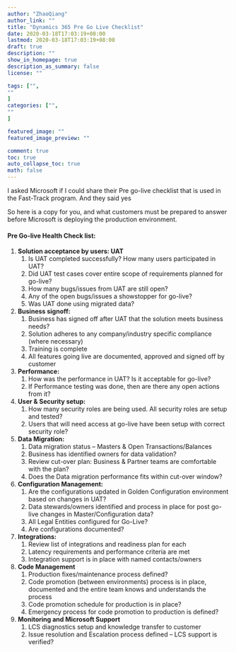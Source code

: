 ```yaml
---
author: "ZhaoQiang"
author_link: ""
title: "Dynamics 365 Pre Go Live Checklist"
date: 2020-03-18T17:03:19+08:00
lastmod: 2020-03-18T17:03:19+08:00
draft: true
description: ""
show_in_homepage: true
description_as_summary: false
license: ""

tags: ["",
""
]
categories: ["",
""
]

featured_image: ""
featured_image_preview: ""

comment: true
toc: true
auto_collapse_toc: true
math: false
---
```


I asked Microsoft if I could share their Pre go-live checklist that is used in the Fast-Track program. And they said yes

So here is a copy for you, and what customers must be prepared to answer before Microsoft is deploying the production environment.

#### Pre Go-live Health Check list:

1. **Solution acceptance by users: UAT**
   1. Is UAT completed successfully? How many users participated in UAT?
   2. Did UAT test cases cover entire scope of requirements planned for go-live?
   3. How many bugs/issues from UAT are still open?
   4. Any of the open bugs/issues a showstopper for go-live?
   5. Was UAT done using migrated data?
2. **Business signoff:**
   1. Business has signed off after UAT that the solution meets business needs?
   2. Solution adheres to any company/industry specific compliance (where necessary)
   3. Training is complete
   4. All features going live are documented, approved and signed off by customer
3. **Performance:**
   1. How was the performance in UAT? Is it acceptable for go-live?
   2. If Performance testing was done, then are there any open actions from it?
4. **User & Security setup:**
   1. How many security roles are being used. All security roles are setup and tested?
   2. Users that will need access at go-live have been setup with correct security role?
5. **Data Migration:**
   1. Data migration status – Masters & Open Transactions/Balances
   2. Business has identified owners for data validation?
   3. Review cut-over plan: Business & Partner teams are comfortable with the plan?
   4. Does the Data migration performance fits within cut-over window?
6. **Configuration Management:**
   1. Are the configurations updated in Golden Configuration environment based on changes in UAT?
   2. Data stewards/owners identified and process in place for post go-live changes in Master/Configuration data?
   3. All Legal Entities configured for Go-Live?
   4. Are configurations documented?
7. **Integrations:**
   1. Review list of integrations and readiness plan for each
   2. Latency requirements and performance criteria are met
   3. Integration support is in place with named contacts/owners
8. **Code Management**
   1. Production fixes/maintenance process defined?
   2. Code promotion (between environments) process is in place, documented and the entire team knows and understands the process
   3. Code promotion schedule for production is in place?
   4. Emergency process for code promotion to production is defined?
9. **Monitoring and Microsoft Support**
   1. LCS diagnostics setup and knowledge transfer to customer
   2. Issue resolution and Escalation process defined – LCS support is verified?